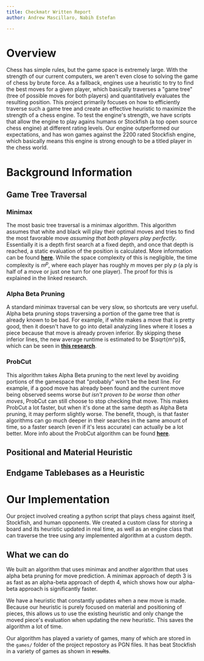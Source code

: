 ```yaml
---
title: Checkmatr Written Report
author: Andrew Mascillaro, Nabih Estefan

---
```


# Overview

Chess has simple rules, but the game
space is extremely large. With the strength
of our current computers, we aren't even
close to solving the game of chess by brute force.
As a fallback, engines use a heuristic to
try to find the best moves for a given player,
which basically traverses a "game tree" (tree 
of possible moves for both players) and quantitatively
evaluates the resulting position. This project
primarily focuses on how to efficiently
traverse such a game tree and create an effective
heuristic to maximize the strength of a chess engine.
To test the engine's strength, we have scripts
that allow the engine to play agains humans or Stockfish (a top
open source chess engine) at different rating levels.
Our engine outperformed our expectations, and has
won games against the 2200 rated Stockfish engine,
which basically means this engine is strong enough
to be a titled player in the chess world.

# Background Information

## Game Tree Traversal

### Minimax

The most basic tree traversal is a minimax
algorithm. This algorithm assumes that white
and black will play their optimal moves and
tries to find the most favorable move
_assuming that both players play perfectly_.
Essentially it is a depth first search
at a fixed depth, and once that depth is
reached, a static evaluation of the position
is calculated.
More information can be found [**here**](https://www.chessprogramming.org/Minimax).
While the space complexity of this is negligible,
the time complexity is $m^p$, where each
player has roughly $m$ moves per ply $p$ (a
ply is half of a move or just one turn for one
player). The proof for this is explained in
the linked research.

### Alpha Beta Pruning

A standard minimax traversal can be very slow,
so shortcuts are very useful. 
Alpha beta pruning stops traversing a portion
of the game tree that is already known to be
bad. For example, if white makes a move that
is pretty good, then it doesn't have to
go into detail analyzing lines where it loses
a piece because that move is already proven
inferior. By skipping these inferior lines,
the new average runtime is estimated to be
$\sqrt{m^p}$, which can be seen in
[**this research**](https://www.chessprogramming.org/Alpha-Beta).

### ProbCut

This algorithm takes Alpha Beta pruning
to the next level by avoiding portions
of the gamespace that "probably" won't be
the best line. For example, if a good move has
already been found and the current move
being observed seems worse *but isn't
proven to be worse than other moves*, ProbCut
can still choose to stop checking that move.
This makes ProbCut a lot faster, but when it's done
at the same depth as Alpha Beta pruning, it may
perform slightly worse. The benefit, though, is
that faster algorithms can go much deeper in
their searches in the same amount of time,
so a faster search (even if it's less accurate)
can actually be a lot better. More info about
the ProbCut algorithm can be found [**here**](https://www.chessprogramming.org/ProbCut).

## Positional and Material Heuristic



## Endgame Tablebases as a Heuristic

# Our Implementation

Our project involved creating a python script that
plays chess against itself, Stockfish, and human opponents.
We created a custom class for storing a board and its
heuristic updated in real time, as well as an engine
class that can traverse the tree using any implemented algorithm
at a custom depth.

## What we can do

We built an algorithm that uses minimax
and another algorithm that uses alpha beta
pruning for move prediction. A minimax approach
of depth 3 is as fast as an alpha-beta approach
of depth 4, which shows how our alpha-beta approach
is significantly faster.

We have a heuristic that constantly updates when a new
move is made. Because our heuristic is purely focused
on material and positioning of pieces, this allows us to use
the existing heuristic and only change the moved piece's
evaluation when updating the new heuristic. This saves the
algorithm a lot of time.

Our algorithm has played a variety of games, many
of which are stored in the `games/` folder of the project
repostory as PGN files. It has beat Stockfish in a variety of games
as shown in ~~results~~.

